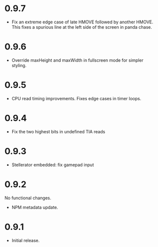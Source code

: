 # 0.9.7

 * Fix an extreme edge case of late HMOVE followed by another HMOVE. This
   fixes a spurious line at the left side of the screen in panda chase.

# 0.9.6

 * Override maxHeight and maxWidth in fullscreen mode for simpler styling.

# 0.9.5

 * CPU read timing improvements. Fixes edge cases in timer loops.

# 0.9.4

 * Fix the two highest bits in undefined TIA reads

# 0.9.3

 * Stellerator embedded: fix gamepad input

# 0.9.2

No functional changes.

 * NPM metadata update.

# 0.9.1

 * Initial release.
